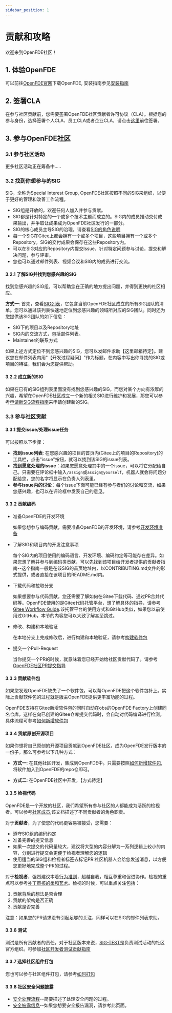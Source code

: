 ```yaml
---
sidebar_position: 1
---
```


# 贡献和攻略

欢迎来到OpenFDE社区！

## 1. 体验OpenFDE

可以前往[OpenFDE官网](https://openfde.com)下载OpenFDE, 安装指南参见[安装指南](./../documentation/installation-guide)

## 2. 签署CLA

在参与社区贡献前，您需要签署OpenFDE社区贡献者许可协议（CLA）。根据您的参与身份，选择签署个人CLA、员工CLA或者企业CLA，请点击[这里](https://gitee.com/organizations/openfde/cla/open-fde-contributor-agreement)前往签署。

<!--
这里需要跳转到签署CLA的协议
- 个人CLA: 如果您是个人身份，请签署个人CLA
- 企业CLA: 以企业身份参加社区，请签署企业CLA
- 员工CLA：以企业员工的身份参加社区，请签署员工CLA
-->

## 3. 参与OpenFDE社区

### 3.1 参与社区活动

更多社区活动正在筹备中.....

<!-- 
您可以了解并参与丰富多彩的社区活动：
- 技术沙龙： 查看官网首页SIG的技术沙龙活动安排，可参与你感兴趣的沙龙活动
- 直播
- 峰会
-->

### 3.2 找到你想参与的SIG

SIG，全称为Special Interest Group, OpenFDE社区按照不同的SIG来组织，以便于更好的管理和改善工作流程。

- SIG组是开放的，欢迎任何人加入并参与贡献。
- SIG都是针对特定的一个或多个技术主题而成立的。SIG内的成员推动交付成果输出，并争取让成果成为OpenFDE社区发行的一部分。
- SIG的核心成员主导SIG的治理。请查看[SIG的角色说明](./community-membership)
- 每一个SIG在Gitee上都会拥有一个或多个项目，这些项目拥有一个或多个Repository。SIG的交付成果会保存在这些Repository内。
- 可以在SIG对应的Repository内提交Issue、针对特定问题参与讨论，提交和解决问题，参与评审。
- 您也可以通过邮件列表、视频会议和SIG内的成员进行交流。

#### 3.2.1 了解SIG并找到您感兴趣的SIG

找到您感兴趣的SIG组，可以帮助您在正确的地方提出问题，并得到更快的社区相应。

**方式一**: 首先，查看[SIG列表](./SIG/sig-list)，它包含当前OpenFDE社区成立的所有SIG团队的清单。您可以通过该列表快速地定位到您感兴趣的领域所对应的SIG团队。同时还为您提供该SIG团队的如下信息：
- SIG下的项目以及Repository地址
- SIG内的交流方式，包括邮件列表。
- Maintainer的联系方式

<!-- 代码仓库待定
**另一种方式**: 如果您知道感兴趣的项目名称，可以在OpenFDE的Repository列表下进行模糊搜索，从而快速定位到对应项目的首页地址。通常情况下，在该项目首页地址的README.md中，可以找到该项目所属的SIG信息、交流方式、成员和联系方式等。
-->

如果上述方式定位不到您感兴趣的SIG，您可以发邮件求助【这里邮箱待定】。建议您在邮件列表内用"【开发过程疑问】"作为标题，在内容中写出你寻找的SIG或项目的特征，我们会为您提供帮助。

#### 3.2.2 成立新的SIG

如果在已有的SIG组列表里面没有找到您感兴趣的SIG，而您对某个方向有浓厚的兴趣，希望在OpenFDE社区成立一个新的相关SIG进行维护和发展，那您可以参考[申请新SIG流程指南](./SIG/apply-sig-guide)来申请创建新的SIG。

### 3.3 参与社区贡献

#### 3.3.1 提交issue/处理issue任务

可以按照以下步骤：
- **找到issue列表**: 在您感兴趣的项目的首页内(Gitee上的项目的Repository)的工具栏，点击"issue"按钮，就可以找到该SIG的issue列表。
- **找到愿意处理的issue**：如果您愿意处理其中的一个issue，可以将它分配给自己。只需要在评论框中输入`/assign`或`assign@yourself`，机器人就会将问题分配给您，您的名字将显示在负责人列表里。
- **参与issue内的讨论**：每个issue下面可能已经有参与者们的讨论和交流，如果您感兴趣，也可以在评论框中发表自己的意见。

#### 3.3.2 贡献编码

- 准备OpenFDE的开发环境
 
   如果您想参与编码贡献，需要准备OpenFDE的开发环境，请参考[开发环境准备](./contributor/dev-environment)

- 了解SIG和项目内的开发注意事项

  每个SIG内的项目使用的编码语言、开发环境、编码约定等可能存在差异。如果您想了解并参与到编码类贡献，可以先找到该项目给开发者提供的贡献者指南--这个指南一般是在该SIG的首页地址内，以CONTRIBUTING.md文件的形式提供，或者直接在该项目的README.md内。

- 下载代码和拉取分支
 
  如果想要参与代码贡献，您还需要了解如何在Gitee下载代码、通过PR合并代码等。OpenFDE使用的是Gitee代码托管平台，想了解具体的指导，请参考[Gitee Workflow Guide](https://gitee.com/openeuler/community/blob/master/zh/contributors/Gitee-workflow.md).该托管平台的使用方式和GitHub类似，如果您以前使用过GitHub，本节的内容您可以大致了解甚至跳过。

- 修改、构建和本地验证

  在本地分支上完成修改后，进行构建和本地验证，请参考[构建软件包](./contributor/构建软件包)

- 提交一个Pull-Request

  当你提交一个PR的时候，就意味着您已经开始给社区贡献代码了。请参考[OpenFDE社区PR提交指导](./contributor/PR提交指南)

#### 3.3.3 贡献软件包

如果您发现OpenFDE缺失了一个软件包，可以帮OpenFDE把这个软件包补上。实际上贡献软件包的过程就是版主OpenFDE提供更丰富功能的过程。

OpenFDE支持在Gitee新增软件包的同时自动在obs的OpenFDE:Factory上创建同名仓库，这样在向已创建的Gitee仓库提交代码时，会自动对代码编译进行检测。具体流程可参考[如何新增软件包](./contributor/新增软件包)

#### 3.3.4 贡献原创开源项目

如果你想将自己原创的开源项目贡献到OpenFDE社区，成为OpenFDE发行版本的一份子，那么可参考以下几种方式：

- **方式一**: 在其他社区开发，集成到OpenFDE中。只需要按照[如何新增软件包](./contributor/新增软件包),将软件加入到OpenFDE的repo仓即可。

- **方式二**: 在OpenFDE社区中开发，【方式待定】

#### 3.3.5 检视代码

OpenFDE是一个开放的社区，我们希望所有参与社区的人都能成为活跃的检视者。可以参考[社区成员](./community-membership),该文档描述了不同贡献者的角色职责。

对于**贡献者**，为了使您的代码更容易被接受，您需要：
- 遵守SIG组的编码约定
- 准备完善的提交信息
- 如果一次提交的代码量较大，建议将大型的内容分解为一系列逻辑上较小的内容，分别进行提交会更便于检视者理解您的逻辑
- 使用适当的SIG组和检视者标签去标记PR:社区机器人会给您发送消息，以方便您更好地完成整个PR的过程。

对于**检视者**，强烈建议本着[行为准则](./behavior-rules)，超越自我，相互尊重和促进协作。检视的重点可以参考[补丁审核的柔和艺术](https://sage.thesharps.us/2014/09/01/the-gentle-art-of-patch-review/)。检视的时候，可以重点关注包括：

1. 贡献背后的想法是否合理
2. 贡献的架构是否正确
3. 贡献是否完善

注意：如果您的PR请求没有引起足够的关注，同样可以在SIG的邮件列表求助。

#### 3.3.6 测试

测试是所有贡献者的责任，对于社区版本来说，[SIG-TEST](mailto:test@openfde.com)是负责测试活动的社区官方组织。可参加[社区开发者测试贡献指南](./contributor/测试贡献指南)

#### 3.3.7 选择社区组件打包

您也可以参与社区组件打包，请参考[如何打包](./contributor/打包指南)

#### 3.3.8 社区安全问题披露

- [安全处理流程](./security/安全处理流程)--简要描述了处理安全问题的过程。
- [安全披露信息](./security/安全披露信息)--如果您想要安全报告漏洞，请参考此页面。

<!-- 
## 4. 和社区一起成长

### 4.1 社区角色说明

社区不同角色对应不同的责任与权利，每种角色都是社区不可或缺的一部分，您可以通过积极贡献不断积累经验和影响力，并获得角色上的成长。更详细的角色说明与责任权利描述请查看[角色说明](./community-membership).

### 4.2 技术委员会

OpenFDE技术委员会(Technical Committee, 简称TC)是OpenFDE社区的技术决策机构，负责社区技术决策和技术资源的协调。详细请查看[OpenFDE技术委员会介绍]

-->


